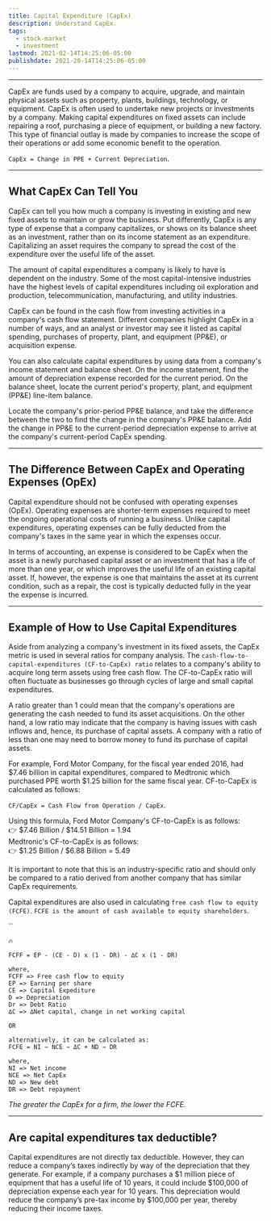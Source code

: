 ```yaml
---
title: Capital Expenditure (CapEx)
description: Understand CapEx.
tags:
  - stock-market
  - investment
lastmod: 2021-02-14T14:25:06-05:00
publishdate: 2021-20-14T14:25:06-05:00
---
```


---

CapEx are funds used by a company to acquire, upgrade, and maintain physical assets such as property, plants, buildings, technology, or equipment. CapEx is often used to undertake new projects or investments by a company. Making capital expenditures on fixed assets can include repairing a roof, purchasing a piece of equipment, or building a new factory. This type of financial outlay is made by companies to increase the scope of their operations or add some economic benefit to the operation.

`CapEx = Change in PPE + Current Depreciation`.

---

## What CapEx Can Tell You

CapEx can tell you how much a company is investing in existing and new fixed assets to maintain or grow the business. Put differently, CapEx is any type of expense that a company capitalizes, or shows on its balance sheet as an investment, rather than on its income statement as an expenditure. Capitalizing an asset requires the company to spread the cost of the expenditure over the useful life of the asset.

The amount of capital expenditures a company is likely to have is dependent on the industry. Some of the most capital-intensive industries have the highest levels of capital expenditures including oil exploration and production, telecommunication, manufacturing, and utility industries.

CapEx can be found in the cash flow from investing activities in a company's cash flow statement. Different companies highlight CapEx in a number of ways, and an analyst or investor may see it listed as capital spending, purchases of property, plant, and equipment (PP&E), or acquisition expense.

You can also calculate capital expenditures by using data from a company's income statement and balance sheet. On the income statement, find the amount of depreciation expense recorded for the current period. On the balance sheet, locate the current period's property, plant, and equipment (PP&E) line-item balance.

Locate the company's prior-period PP&E balance, and take the difference between the two to find the change in the company's PP&E balance. Add the change in PP&E to the current-period depreciation expense to arrive at the company's current-period CapEx spending.

---

## The Difference Between CapEx and Operating Expenses (OpEx)

Capital expenditure should not be confused with operating expenses (OpEx). Operating expenses are shorter-term expenses required to meet the ongoing operational costs of running a business. Unlike capital expenditures, operating expenses can be fully deducted from the company's taxes in the same year in which the expenses occur.

In terms of accounting, an expense is considered to be CapEx when the asset is a newly purchased capital asset or an investment that has a life of more than one year, or which improves the useful life of an existing capital asset. If, however, the expense is one that maintains the asset at its current condition, such as a repair, the cost is typically deducted fully in the year the expense is incurred.

---

## Example of How to Use Capital Expenditures

Aside from analyzing a company's investment in its fixed assets, the CapEx metric is used in several ratios for company analysis. The `cash-flow-to-capital-expenditures (CF-to-CapEx) ratio` relates to a company's ability to acquire long term assets using free cash flow. The CF-to-CapEx ratio will often fluctuate as businesses go through cycles of large and small capital expenditures.

A ratio greater than 1 could mean that the company's operations are generating the cash needed to fund its asset acquisitions. On the other hand, a low ratio may indicate that the company is having issues with cash inflows and, hence, its purchase of capital assets. A company with a ratio of less than one may need to borrow money to fund its purchase of capital assets.

For example, Ford Motor Company, for the fiscal year ended 2016, had $7.46 billion in capital expenditures, compared to Medtronic which purchased PPE worth $1.25 billion for the same fiscal year. CF-to-CapEx is calculated as follows:

`CF/CapEx = Cash Flow from Operation / CapEx`.

Using this formula, Ford Motor Company's CF-to-CapEx is as follows: <br />
👉 $7.46 Billion / $14.51 Billion​ = 1.94 <br />
Medtronic's CF-to-CapEx is as follows: <br />
👉 $1.25 Billion / $6.88 Billion = 5.49 <br />

It is important to note that this is an industry-specific ratio and should only be compared to a ratio derived from another company that has similar CapEx requirements.

Capital expenditures are also used in calculating `free cash flow to equity (FCFE)`. `FCFE is the amount of cash available to equity shareholders`.

``

```
🔥

FCFF = EP - (CE - D) x (1 - DR) - ∆C x (1 - DR)

where,
FCFF => Free cash flow to equity
EP => Earning per share
CE => Capital Expediture
D => Depreciation
Dr => Debt Ratio
∆C => ∆Net capital, change in net working capital

OR

alternatively, it can be calculated as:
FCFE = NI − NCE − ΔC + ND − DR

where,
NI => Net income
NCE => Net CapEx
ND => New debt
DR => Debt repayment

```

_The greater the CapEx for a firm, the lower the FCFE._

---

## Are capital expenditures tax deductible?

Capital expenditures are not directly tax deductible. However, they can reduce a company’s taxes indirectly by way of the depreciation that they generate. For example, if a company purchases a $1 million piece of equipment that has a useful life of 10 years, it could include $100,000 of depreciation expense each year for 10 years. This depreciation would reduce the company’s pre-tax income by $100,000 per year, thereby reducing their income taxes.
